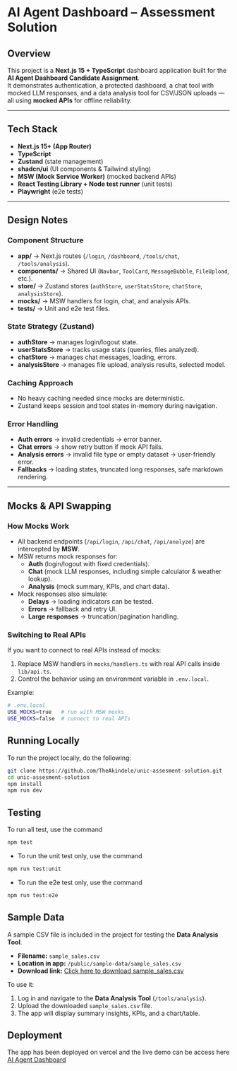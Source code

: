 # AI Agent Dashboard – Assessment Solution

## Overview
This project is a **Next.js 15 + TypeScript** dashboard application built for the **AI Agent Dashboard Candidate Assignment**.  
It demonstrates authentication, a protected dashboard, a chat tool with mocked LLM responses, and a data analysis tool for CSV/JSON uploads — all using **mocked APIs** for offline reliability.

---

## Tech Stack
- **Next.js 15+ (App Router)**  
- **TypeScript**  
- **Zustand** (state management)  
- **shadcn/ui** (UI components & Tailwind styling)  
- **MSW (Mock Service Worker)** (mocked backend APIs)  
- **React Testing Library + Node test runner** (unit tests)  
- **Playwright** (e2e tests)

---

## Design Notes

### Component Structure
- **app/** → Next.js routes (`/login`, `/dashboard`, `/tools/chat`, `/tools/analysis`).  
- **components/** → Shared UI (`Navbar`, `ToolCard`, `MessageBubble`, `FileUpload`, etc.).  
- **store/** → Zustand stores (`authStore`, `userStatsStore`, `chatStore`, `analysisStore`).  
- **mocks/** → MSW handlers for login, chat, and analysis APIs.  
- **tests/** → Unit and e2e test files.  

### State Strategy (Zustand)
- **authStore** → manages login/logout state.  
- **userStatsStore** → tracks usage stats (queries, files analyzed).  
- **chatStore** → manages chat messages, loading, errors.  
- **analysisStore** → manages file upload, analysis results, selected model.  

### Caching Approach
- No heavy caching needed since mocks are deterministic.  
- Zustand keeps session and tool states in-memory during navigation.  

### Error Handling
- **Auth errors** → invalid credentials → error banner.  
- **Chat errors** → show retry button if mock API fails.  
- **Analysis errors** → invalid file type or empty dataset → user-friendly error.  
- **Fallbacks** → loading states, truncated long responses, safe markdown rendering.

---

## Mocks & API Swapping

### How Mocks Work
- All backend endpoints (`/api/login`, `/api/chat`, `/api/analyze`) are intercepted by **MSW**.  
- MSW returns mock responses for:
  - **Auth** (login/logout with fixed credentials).  
  - **Chat** (mock LLM responses, including simple calculator & weather lookup).  
  - **Analysis** (mock summary, KPIs, and chart data).  
- Mock responses also simulate:
  - **Delays** → loading indicators can be tested.  
  - **Errors** → fallback and retry UI.  
  - **Large responses** → truncation/pagination handling.  

### Switching to Real APIs
If you want to connect to real APIs instead of mocks:
1. Replace MSW handlers in `mocks/handlers.ts` with real API calls inside `lib/api.ts`.  
2. Control the behavior using an environment variable in `.env.local`.  

Example:
```bash
# .env.local
USE_MOCKS=true   # run with MSW mocks
USE_MOCKS=false  # connect to real APIs
```

## Running Locally
To run the project locally, do the following:
```bash
git clone https://github.com/TheAkindele/unic-assesment-solution.git
cd unic-assesment-solution
npm install
npm run dev
```

## Testing
To run all test, use the command
```bash
npm test
```
- To run the unit test only, use the command
```bash
npm run test:unit
```
- To run the e2e test only, use the command
```bash
npm run test:e2e
```

## Sample Data

A sample CSV file is included in the project for testing the **Data Analysis Tool**.

- **Filename:** `sample_sales.csv`  
- **Location in app:** `/public/sample-data/sample_sales.csv`  
- **Download link:** [Click here to download sample_sales.csv](./public/sample-data/sample_sales.csv)  

To use it:
1. Log in and navigate to the **Data Analysis Tool** (`/tools/analysis`).
2. Upload the downloaded `sample_sales.csv` file.
3. The app will display summary insights, KPIs, and a chart/table.

## Deployment
The app has been deployed on vercel and the live demo can be access here 
<a href="https://unic-assesment-solution.vercel.app/" target="_blank">AI Agent Dashboard</a>

